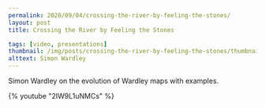 ```yaml
---
permalink: 2020/09/04/crossing-the-river-by-feeling-the-stones/
layout: post
title: Crossing the River by Feeling the Stones

tags: [video, presentations]
thumbnail: /img/posts/crossing-the-river-by-feeling-the-stones/thumbnail-420x255.webp
alttext: Simon Wardley
---
```


Simon Wardley on the evolution of Wardley maps with examples.

{% youtube "2IW9L1uNMCs" %}
